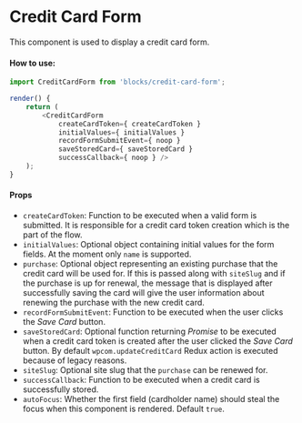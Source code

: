 Credit Card Form
=========

This component is used to display a credit card form.

#### How to use:

```js
import CreditCardForm from 'blocks/credit-card-form';

render() {
	return (
		<CreditCardForm
			createCardToken={ createCardToken }
			initialValues={ initialValues }
			recordFormSubmitEvent={ noop }
			saveStoredCard={ saveStoredCard }
			successCallback={ noop } />
	);
}
```

#### Props

* `createCardToken`: Function to be executed when a valid form is submitted. It is responsible for a credit card token creation which is the part of the flow.
* `initialValues`: Optional object containing initial values for the form fields. At the moment only `name` is supported.
* `purchase`: Optional object representing an existing purchase that the credit card will be used for. If this is passed along with `siteSlug` and if the purchase is up for renewal, the message that is displayed after successfully saving the card will give the user information about renewing the purchase with the new credit card.
* `recordFormSubmitEvent`: Function to be executed when the user clicks the _Save Card_ button.
* `saveStoredCard`: Optional function returning _Promise_ to be executed when a credit card token is created after the user clicked the _Save Card_ button. By default `wpcom.updateCreditCard` Redux action is executed because of legacy reasons.
* `siteSlug`: Optional site slug that the `purchase` can be renewed for.
* `successCallback`: Function to be executed when a credit card is successfully stored.
* `autoFocus`: Whether the first field (cardholder name) should steal the focus when this component is rendered.  Default `true`.
